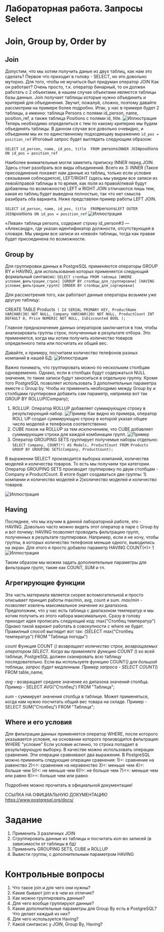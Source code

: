 #  Лабораторная работа. Запросы Select 

# **Join, Group by, Order by**
## **Join**
Допустим, что мы хотим получить даные из двух таблиц, как нам это сделать? Первое что приходит в голову - SELECT, но это довольно муторно. Для того, чтобы не мучиться был придуман оператор JOIN
Как он работает? Очень просто, т.к. оператор бинарный, то он должен работать с 2 объектами, в нашем случае объектами являются таблицы базы данных. Join получает таблицы которые нужно объединить и критерий для объединения.
Звучит, пожалуй, сложно, поэтому давайте рассмотрим на примере более подробно.
Итак, у нас в примере будет 2 таблицы, а именно: таблица Persons с полями id_person, name, position_ref, а также таблица Positions с полями id, title.
![Иллюстрация](https://github.com/iu5git/Database/tree/main/pictures/м1.png)
Теперь необходимо определиться с тем по какому критерию мы будем объединять таблицы. В данном случае все довольно очевидно, и объединим мы их по единственному подходяещму выражению
`id_pos = position_ref`
Итоговый запрос будет выглядеть следующим образом:

`SELECT id_person, name, id_pos, title 
FROM `persons`
INNER JOIN `positions` ON id_pos = position_ref`

Наиболее внимательные могли заметить приписку INNER перед JOIN. Здесь стоит разобрать все виды объединений. 
Всего их 3: INNER (Такое присоединение покажет нам данные из таблиц, только если условие связывания соблюдается), LEFT/RIGHT (здесь мы увидим все записи из левой/правой таблицы в то время, как поля из правой/левой будут добавлены по возможности)
LEFT и RIGHT JOIN отличаются лишь тем, какая из таблиц будет выведена полностью, так что нет смысла разибрать оба варианта. Ниже представлен пример работы LEFT JOIN.

`
SELECT id_person, name, id_pos, title 
FROM `persons`
LEFT OUTER JOIN `positions` ON id_pos = position_ref`
![Иллюстрация](https://github.com/iu5git/Database/tree/main/pictures/м2.png)

«Левая» таблица persons, содержит строку id_person#3 — «Александр», где указан идентификатор должности, отсутствующей в словаре. Мы увидим все записи из «левой» таблицы, тогда как правая будет присоединена по возможности.
## **Group by**
Для группировки данных в PostgreSQL применяются операторы GROUP BY и HAVING, для использования которых применяется следующий формальный синтаксис:
`SELECT столбцы
FROM таблица
[WHERE условие_фильтрации_строк]
[GROUP BY столбцы_для_группировки]
[HAVING условие_фильтрации_групп]
[ORDER BY столбцы_для_сортировки]`

Для рассмотрения того, как работают данные операторы возьмем уже другую таблицу:

CREATE TABLE Products`
(
  Id SERIAL PRIMARY KEY,
  ProductName VARCHAR(30) NOT NULL,
 Company VARCHAR(20) NOT NULL,
   ProductCount INT DEFAULT 0,
   Price NUMERIC NOT NULL,
   IsDiscounted BOOL
);`

Главное предназначение данных операторов заключается в том, чтобы анализировать группы строк, полученнные в результате отбора. Это применяется, когда мы хотим получить количество товаров определнного типа или посчитать их общий вес.

Давайте, к примеру, посчитаем количество телефонов разных компаний в нашей БД:
![Иллюстрация](https://github.com/iu5git/Database/tree/main/pictures/м3.png)

Важно понимать, что группировать можно по нескольким столбцам одновременно. Однако, если в столбцах будут содержаться NULL значения, то такие записи будут заноситься в отдельную группу.
Кроме того PostgreSQL позволяет использовать 3 дополнительных параметра вместе с Group by. Чтобы их применить необходимо между Group by и столбцами группировки добавить сам параметр, например вот так GROUP BY ROLLUP(Company);
1) ROLLUP. Оператор ROLLUP добавляет суммирующую строку в результирующий набор.
![Пример](https://github.com/iu5git/Database/tree/main/pictures/rollup.png)
Как видно из примера, оператор ROLL UP создал суммирующую строку в которой указал общее число моделей и телефонов соответственно 
2) CUBE похож на ROLLUP за тем исключением, что CUBE добавляет суммирующие строки для каждой комбинации групп.
![Пример](https://github.com/iu5git/Database/tree/main/pictures/cube.png)
3) Оператор GROUPING SETS группирует получемые наборы отдельно:
`SELECT Company, COUNT(*) AS Models, ProductCount
FROM Products
GROUP BY GROUPING SETS(Company, ProductCount);`

В выражении SELECT производится выборка компаний, количества моделей и количества товаров. То есть мы получаем три категории. Оператор GROUPING SETS производит группировку по двум столбцам - Company и ProductCount. В итоге будет создаваться две группы: 1) компании и количество моделей и 2)количество моделей и количество товаров.

![Иллюстрация](https://github.com/iu5git/Database/tree/main/pictures/м4.png)


## **Having**
Последнее, что мы изучим в данной лабораторной работе, это - HAVING. Довольно часто можно видеть этот оператор в паре с Group by и вот почему: HAVING позволяет проводить фильтрацию групп, полученных в результате группировки.
Например, если я не хочу, чтобы группы, в которых количество телефонов меньше одного, выводились на экран. Для этого я просто добавлю параметр HAVING COUNT(*)> 1
![Иллюстрация](https://github.com/iu5git/Database/tree/main/pictures/м5.png)

Таким образом мы можем задать дополнительные параметры для фильтрации групп, такие как COUNT, SUM и тп.
## **Агрегирующие функции**
Эта часть материала является скорее вспомогательной и просто описывает принцип работы max/min, avg, count и sum.
*max/min* - позволяет извлечь максимальное значение из диапазона. Предположим, что у нас есть таблица с диапазоном температур и мы хотим получить из этого набора максимальную. Сразу в голову приходит идея прописать следующий код: max("Столбец температур")
Однако такой вариант работать в совокупности с where не будет. Правилный способ выглядит вот так: (SELECT max("Столбец температур") FROM "Таблица погоды")

*count* Функция COUNT (*) возвращает количество строк, возвращаемых оператором SELECT.
Когда вы применяете функцию COUNT (*) ко всей таблице, PostgreSQL должен сканировать всю таблицу последовательно. Если вы используете функцию COUNT(*) для большой таблицы, запрос будет медленным.
Пример запроса - SELECT COUNT(*) FROM table_name;

*avg* - возвращает среднее значение из дипазона значений столбца. Пример - SELECT AVG("Столбец")  FROM "Таблица";

*sum* - суммирует значения столбца в таблице. Может применяться, когда нам нужно посчитать общий вес товара на складе. Пример - SELECT SUM("Столбец")  FROM "Таблица";
## **Where и его условия**
Для фильтрации данных применяется оператор WHERE, после которого указывается условие, на основании которого производится фильтрация:   WHERE "условие"
Если условие истинно, то строка попадает в результирующую выборку. В качестве можно использовать операции сравнения. Эти операции сравнивают два выражения. В PostgreSQL можно применять следующие операции сравнения:
1)=: сравнение на равенство
2)<>: сравнение на неравенство
3)<: меньше чем
4)>: больше чем
5)!<: не меньше чем
6)!>: не больше чем
7)<=: меньше чем или равно
8)>=: больше чем или равно

Подробнее можно прочитать в официальной документации!

ССЫЛКА НА ОФИЦИАЛЬНУЮ ДОКУМЕНТАЦИЮ https://www.postgresql.org/docs/
# **Задание**
1. Применить 3 различных JOIN
1. Сгруппировать данные из таблицы и посчитать кол-во записей (в зависимости от таблицы в бд)
1. Применить GROUPING SETS, CUBE и ROLLUP
1. Вывести группы, с дополнительным параметром HAVING
# **Контрольные вопросы**
1. Что такое join и для чего они нужны? 
1. Какие бывают join и в чем их отличие?
1. Как можно группировать данные?
1. Для чего вообще группируют данные?
1. Какие дополнительные параметры для Group By есть в PostgreSQL? Что делает каждый из них?
1. Для чего используется Having?
1. Какой синтаксис у JOIN, Group By, Having?
